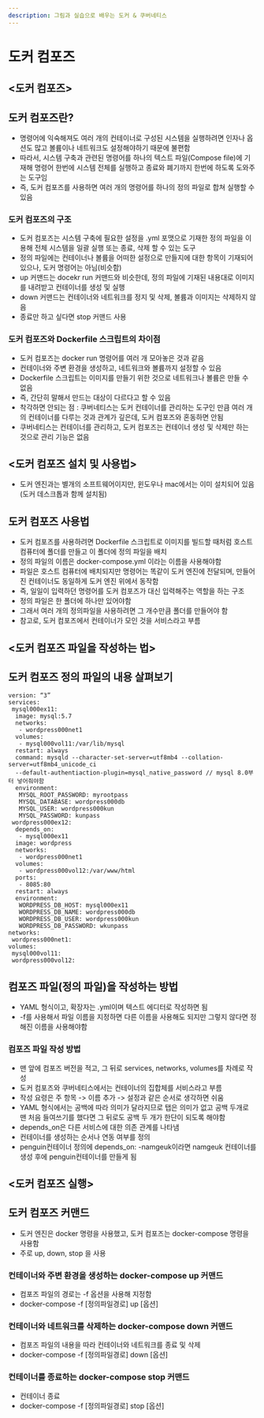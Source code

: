 ```yaml
---
description: 그림과 실습으로 배우는 도커 & 쿠버네티스
---
```


# 도커 컴포즈

## <도커 컴포즈>

## 도커 컴포즈란?

* 명령어에 익숙해져도 여러 개의 컨테이너로 구성된 시스템을 실행하려면 인자나 옵션도 많고 볼륨이나 네트워크도 설정해야하기 때문에 불편함
* 따라서, 시스템 구축과 관련된 명령어를 하나의 텍스트 파일(Compose file)에 기재해 명령어 한번에 시스템 전체를 실행하고 종료와 폐기까지 한번에 하도록 도와주는 도구임
* 즉, 도커 컴포즈를 사용하면 여러 개의 명령어를 하나의 정의 파일로 합쳐 실행할 수 있음

### 도커 컴포즈의 구조

* 도커 컴포즈는 시스템 구축에 필요한 설정을 .yml 포맷으로 기재한 정의 파일을 이용해 전체 시스템을 일괄 실행 또는 종료, 삭제 할 수 있는 도구
* 정의 파일에는 컨테이너나 볼륨을 어떠한 설정으로 만들지에 대한 항목이 기재되어 있으나, 도커 명령어는 아님(비슷함)
* up 커맨드는 docekr run 커맨드와 비슷한데, 정의 파일에 기재된 내용대로 이미지를 내려받고 컨테이너를 생성 및 실행
* down 커맨드는 컨테이너와 네트워크를 정지 및 삭제, 볼륨과 이미지는 삭제하지 않음
* 종료만 하고 싶다면 stop 커맨드 사용

### 도커 컴포즈와 Dockerfile 스크립트의 차이점

* 도커 컴포즈는 docker run 명령어를 여러 개 모아놓은 것과 같음
* 컨테이너와 주변 환경을 생성하고, 네트워크와 볼륨까지 설정할 수 있음
* Dockerfile 스크립트는 이미지를 만들기 위한 것으로 네트워크나 볼륨은 만들 수 없음
* 즉, 간단히 말해서 만드는 대상이 다르다고 할 수 있음
* 착각하면 안되는 점 : 쿠버네티스는 도커 컨테이너를 관리하는 도구인 만큼 여러 개의 컨테이너를 다루는 것과 관계가 깊은데, 도커 컴포즈와 혼동하면 안됨
* 쿠버네티스는 컨테이너를 관리하고, 도커 컴포즈는 컨테이너 생성 및 삭제만 하는 것으로 관리 기능은 없음

## <도커 컴포즈 설치 및 사용법>

* 도커 엔진과는 별개의 소프트웨어이지만, 윈도우나 mac에서는 이미 설치되어 있음(도커 데스크톱과 함께 설치됨)

## 도커 컴포즈 사용법

* 도커 컴포즈를 사용하려면 Dockerfile 스크립트로 이미지를 빌드할 때처럼 호스트 컴퓨터에 폴더를 만들고 이 폴더에 정의 파일을 배치
* 정의 파일의 이름은 docker-compose.yml 이라는 이름을 사용해야함
* 파일은 호스트 컴퓨터에 배치되지만 명령어는 똑같이 도커 엔진에 전달되며, 만들어진 컨테이너도 동일하게 도커 엔진 위에서 동작함
* 즉, 일일이 입력하던 명령어를 도커 컴포즈가 대신 입력해주는 역할을 하는 구조
* 정의 파일은 한 폴더에 하나만 있어야함
* 그래서 여러 개의 정의파일을 사용하려면 그 개수만큼 폴더를 만들어야 함
* 참고로, 도커 컴포즈에서 컨테이너가 모인 것을 서비스라고 부름

## <도커 컴포즈 파일을 작성하는 법>

## 도커 컴포즈 정의 파일의 내용 살펴보기

```docker
version: “3”
services:
 mysql000ex11:
  image: mysql:5.7
  networks:
   - wordpress000net1
  volumes:
   - mysql000vol11:/var/lib/mysql
  restart: always
  command: mysqld --character-set-server=utf8mb4 --collation-server=utf8mb4_unicode_ci
  --default-authentiaction-plugin=mysql_native_password // mysql 8.0부터 넣어줘야함
  environment:
   MYSQL_ROOT_PASSWORD: myrootpass
   MYSQL_DATABASE: wordpress000db
   MYSQL_USER: wordpress000kun
   MYSQL_PASSWORD: kunpass
 wordpress000ex12:
  depends_on:
   - mysql000ex11
  image: wordpress
  networks:
   - wordpress000net1
  volumes:
   - wordpress000vol12:/var/www/html
  ports:
   - 8085:80
  restart: always
  environment:
   WORDPRESS_DB_HOST: mysql000ex11
   WORDPRESS_DB_NAME: wordpress000db
   WORDPRESS_DB_USER: wordpress000kun
   WORDPRESS_DB_PASSWORD: wkunpass
networks:
 wordpress000net1:
volumes:
 mysql000vol11:
 wordpress000vol12:
```

## 컴포즈 파일(정의 파일)을 작성하는 방법

* YAML 형식이고, 확장자는 .yml이며 텍스트 에디터로 작성하면 됨
* \-f를 사용해서 파일 이름을 지정하면 다른 이름을 사용해도 되지만 그렇지 않다면 정해진 이름을 사용해야함

### 컴포즈 파일 작성 방법

* 맨 앞에 컴포즈 버전을 적고, 그 뒤로 services, networks, volumes를 차례로 작성
* 도커 컴포즈와 쿠버네티스에서는 컨테이너의 집합체를 서비스라고 부름
* 작성 요령은 주 항목 -> 이름 추가 -> 설정과 같은 순서로 생각하면 쉬움
* YAML 형식에서는 공백에 따라 의미가 달라지므로 탭은 의미가 없고 공백 두개로 맨 처음 들여쓰기를 했다면 그 뒤로도 공백 두 개가 한단이 되도록 해야함
* depends\_on은 다른 서비스에 대한 의존 관계를 나타냄
* 컨테이너를 생성하는 순서나 연동 여부를 정의
* penguin컨테이너 정의에 depends\_on: -namgeuk이라면 namgeuk 컨테이너를  생성 후에 penguin컨테이너를 만들게 됨

## <도커 컴포즈 실행>

## 도커 컴포즈 커맨드

* 도커 엔진은 docker 명령을 사용했고, 도커 컴포즈는 docker-compose 명령을 사용함
* 주로 up, down, stop 을 사용

### 컨테이너와 주변 환경을 생성하는 docker-compose up 커맨드

* 컴포즈 파일의 경로는 -f 옵션을 사용해 지정함
* docker-compose -f \[정의파일경로] up \[옵션]

### 컨테이너와 네트워크를 삭제하는 docker-compose down 커맨드

* 컴포즈 파일의 내용을 따라 컨테이너와 네트워크를 종료 및 삭제
* docker-compose -f \[정의파일경로] down \[옵션]

### 컨테이너를 종료하는 docker-compose stop 커맨드

* 컨테이너 종료
* docker-compose -f \[정의파일경로] stop \[옵션]
